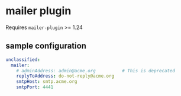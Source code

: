 # mailer plugin

Requires `mailer-plugin` >= 1.24

## sample configuration

```yaml
unclassified:
  mailer:
    # adminAddress: admin@acme.org          # This is deprecated
    replyToAddress: do-not-reply@acme.org
    smtpHost: smtp.acme.org
    smtpPort: 4441
```